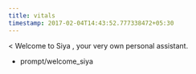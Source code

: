 ```yaml
---
title: vitals
timestamp: 2017-02-04T14:43:52.777338472+05:30
---
```



< Welcome to Siya , your very own personal assistant.
* prompt/welcome_siya
